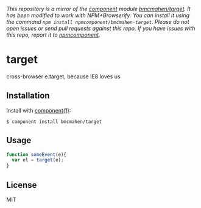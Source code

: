 *This repository is a mirror of the [component](http://component.io) module [bmcmahen/target](http://github.com/bmcmahen/target). It has been modified to work with NPM+Browserify. You can install it using the command `npm install npmcomponent/bmcmahen-target`. Please do not open issues or send pull requests against this repo. If you have issues with this repo, report it to [npmcomponent](https://github.com/airportyh/npmcomponent).*

# target

  cross-browser e.target, because IE8 loves us

## Installation

  Install with [component(1)](http://component.io):

    $ component install bmcmahen/target

## Usage

```javascript
function someEvent(e){
  var el = target(e);
}
```

## License

  MIT
